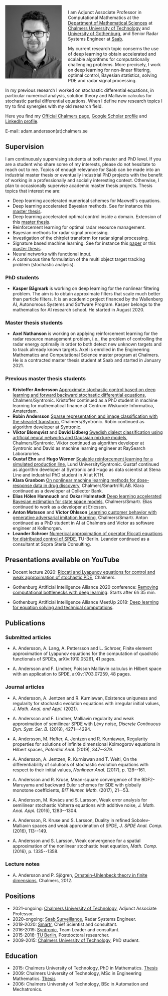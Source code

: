 <img align = "left" style = "float:left; padding: 0px 20px 10px 0px" src="adamandersson.jpg" width="180">

I am Adjunct Associate Professor in Computational Mathematics at the [Department of Mathematical Sciences](https://www.chalmers.se/sv/institutioner/math/Sidor/default.aspx) at [Chalmers University of Technology](https://www.chalmers.se/sv/Sidor/default.aspx) and [University of Gothenburg](https://www.gu.se), and Senior Radar Systems Engineer at [Saab](https://www.saab.com). 

My current research topic conserns the use of deep learning to obtain accelerated and scalable algorithms for computationally challenging problems. More precisely, I work on deep learning for non-linear filtering, optimal control, Bayesian statistics, solving PDE and radar signal processing. 

In my previous research I worked on stochastic differential equations, in particular numerical analysis, solution theory and Malliavin calculus for stochastic partial differential equations. When I define new research topics I try to find synergies with my old research field.

Here you find my [Official Chalmers page](https://www.chalmers.se/sv/personal/Sidor/adam-andersson.aspx), [Google Scholar profile](https://scholar.google.se/citations?user=LzPSY_YAAAAJ&hl=sv) and [LinkedIn profile](https://www.linkedin.com/in/adam-andersson-61695462/).

E-mail: adam.andersson(at)chalmers.se

## Supervision

I am continuously supervising students at both master and PhD level. If you are a student who share some of my interests, please do not hessitate to reach out to me. Topics of enough relevance for Saab can be made into an industrial master thesis or eventually industrial PhD projects with the benefit of working in a professionally and socially interesting context. Otherwise, I plan to occasionally supervise academic master thesis projects. Thesis topics that interest me are:

- Deep learning accelerated numerical schemes for Maxwell's equations.
- Deep learning accelerated Bayesian methods. See for instance this [master thesis](https://odr.chalmers.se/bitstream/20.500.12380/301661/1/Master_s_Thesis_Elias_Oskar_.pdf).
- Deep learning accelerated optimal control inside a domain. Extension of this [master thesis](https://odr.chalmers.se/bitstream/20.500.12380/256458/1/256458.pdf).
- Reinforcement learning for optimal radar resource management. 
- Bayesian methods for radar signal processing. 
- Investigation of the chirplet transform for radar signal processing.
- Signature based machine learning. See for instance this [paper](https://arxiv.org/abs/1905.08494) or this [master thesis](https://odr.chalmers.se/bitstream/20.500.12380/251852/1/251852.pdf).
- Neural networks with functional input. 
- A continuous time formulation of the multi object target tracking problem (stochastic analysis).

### PhD students

- **Kasper Bågmark** is working on deep learning for the nonlinear filtering problem. The aim is to obtain approximate filters that scale much better than particle filters. It is an academic project financed by the Wallenberg AI, Autonomous Systems and Software Program. Kasper belongs to the mathematics for AI research school. He started in August 2020.

### Master thesis students

- **Axel Nathanson** is working on applying reinforcement learning for the radar resource management problem, i.e., the problem of controlling the radar energy optimally in order to both detect new unknown targets and to track allready known targets. Axel is enrolled in the Engineering Mathematics and Computational Science master program at Chalmers. He is a contracted master thesis student at Saab and started in January 2021.

### Previous master thesis students

- **Kristoffer Andersson** [Approximate stochastic control based on deep learning and forward backward stochastic differential equations](https://odr.chalmers.se/bitstream/20.500.12380/256458/1/256458.pdf), Chalmers/Syntronic. Kristoffer continued as a PhD student in machine learning for mathematical finance at Centrum Wiskunde Informatica, Amsterdam.
- **Robin Andersson** [Sparse representation and image classification with the shearlet transform](https://odr.chalmers.se/bitstream/20.500.12380/251854/1/251854.pdf), Chalmers/Syntronic. Robin continued as algorithm developer at Syntronic.
- **Viktor Blomqvist** and **David Lidberg** [Swedish dialect classification using artificial neural networks and Gaussian mixture models](https://odr.chalmers.se/bitstream/20.500.12380/251852/1/251852.pdf), Chalmers/Syntronic. Viktor continued as algorithm developer at Syntronic and David as machine learning engineer at RaySearch Laborarories.
- **Gustaf Ehn** and **Hugo Werner** [Scalable reinforcement learning for a simulated production line](https://lup.lub.lu.se/student-papers/search/publication/8936610), Lund University/Syntronic. Gustaf continued as algorithm developer at Syntronic and Hugo as data scientist at Stena Line and industrial PhD student in AI at KTH.
- **Klara Granbom** [On nonlinear machine learning methods for dose-response data in drug discovery](https://odr.chalmers.se/bitstream/20.500.12380/300963/1/Klara_Granbom_Master_Thesis.pdf), Chalmers/Smartr/IRLAB. Klara continued as a developer at Collector Bank. 
- **Elias Hölen Hannouch** and **Oskar Holmstedt** [Deep learning accelerated Bayesian estimation for state space models](https://odr.chalmers.se/bitstream/20.500.12380/301661/1/Master_s_Thesis_Elias_Oskar_.pdf), Chalmers/Smartr. Elias continued to work as a developer at Ericsson.
- **Anton Matsson** and **Victor Ohlsson** [Learning customer behavior with generative adversarial imitation learning](https://odr.chalmers.se/bitstream/20.500.12380/301319/1/Matsson_Olsson_2020.pdf), Chalmers/Smartr. Anton continued as a PhD student in AI at Chalmers and Victor as software engineer at Kollmorgen.
- **Leander Schroer** [Numerical approximation of operator Riccati equations for distributed control of SPDE](Leander_Official.pdf), TU-Berlin. Leander continued as a consultant at Sopra Steria Consulting.

## Presentations available on YouTube

- Docent lecture 2020: [Riccati and Lyapunov equations for control and weak approximation of stochastic PDE](https://www.youtube.com/watch?v=VoePEMaH1X0&fbclid=IwAR31d7TRfh22S33A9Q331Z6dn3aEjDLL9tr3VTUff4bdLM2bqNXnrxvL88s), Chalmers.

- Gothenburg Artificial Intelligence Alliance 2020 conference: [Removing computational bottlenecks with deep learning](https://www.youtube.com/watch?v=ljhtfrtuNqw). Starts after 6h 35 min.

- Gothenburg Artificial Intelligence Alliance MeetUp 2018: [Deep learning for equation solving and technical computations](https://www.youtube.com/watch?v=B9ugHg9Sy6g).

## Publications

### Submitted articles
- A. Andersson, A. Lang, A. Pettersson and L. Schroer, Finite element approximation of Lyapunov equations for the computation of quadratic functionals of SPDEs, arXiv:1910.05261, 41 pages.	
	
- A. Andersson and F. Lindner, Poisson Malliavin calculus in Hilbert space with an application to SPDE, arXiv:1703.07259, 48 pages.

### Journal articles

- A. Andersson, A. Jentzen and R. Kurniawan, Existence uniquness and regularity for stochastic evolution equations with irregular initial values, _J. Math. Anal. and Appl._ (2021).

- A. Andersson and F. Lindner, Malliavin regularity and weak approximation of semilinear SPDE with Lévy noise, _Discrete Continuous Dyn. Syst. Ser. B._ (2019), 4271--4294.

- A. Andersson, M. Hefter, A. Jentzen and R. Kurniawan, Regularity properties for solutions of infinite dimensional Kolmogorov equations in Hilbert spaces, _Potential Anal._ (2019), 347--379.

- A. Andersson, A. Jentzen, R. Kurniawan and T. Welti, On the differentiability of solutions of stochastic evolution equations with respect to their initial values, _Nonlinear Anal._ (2017), p. 128--161.

- A. Andersson and R. Kruse, Mean-square convergence of the BDF2-Maruyama and backward Euler schemes for SDE with globally monotone coefficients, _BIT Numer. Math._ (2017), 21--53.

- A. Andersson, M. Kovács and S. Larsson, Weak error analysis for semilinear stochastic Volterra equations with additive noise,  _J. Math. Anal. Appl._ (2016), 1283--1304.

- A. Andersson, R. Kruse and S. Larsson, Duality in refined Sobolev-Malliavin spaces and weak approximation of SPDE, _J. SPDE Anal. Comp._ (2016), 113--149.

- A. Andersson and S. Larsson, Weak convergence for a spatial approximation of the nonlinear stochastic heat equation, _Math. Comp._ (2016), p. 1335--1358.

### Lecture notes
- A. Andersson and P. Sjögren, [Ornstein-Uhlenbeck theory in finite dimensions](http://www.math.chalmers.se/Math/Research/Preprints/2012/12.pdf), Chalmers, 2012.

## Positions

- 2021-ongoing:  [Chalmers University of Technology](https://www.chalmers.se/sv/institutioner/math/Sidor/default.aspx), Adjunct Associate Professor.
- 2020-ongoing:  [Saab Surveillance](https://www.saab.com/products/air/airborne-surveillance), Radar Systems Engineer.
- 2019-2020: [Smartr](https://smartr.se), Chief Scientist and consultant.
- 2016-2019: [Syntronic](https://www.syntronic.com), Team Leader and consultant.
- 2015-2016: [TU Berlin](https://www.tu-berlin.de/?9003), Postdoctoral researcher.
- 2009-2015: [Chalmers University of Technology](https://www.chalmers.se/sv/institutioner/math/Sidor/default.aspx), PhD student. 

## Education
- 2015: Chalmers University of Technology, PhD in Mathematics. [Thesis](PhD_thesis.pdf)
- 2009: Chalmers University of Technology, MSc in Engineering Mathematics. [Thesis](master_thesis.pdf)
- 2006: Chalmers University of Technology, BSc in Automation and Mechatronics.



<!---

### Markdown

Markdown is a lightweight and easy-to-use syntax for styling your writing. It includes conventions for

```markdown
Syntax highlighted code block

# Header 1
## Header 2
### Header 3

- Bulleted
- List

1. Numbered
2. List

**Bold** and _Italic_ and `Code` text

[Link](url) and ![Image](src)
```

For more details see [GitHub Flavored Markdown](https://guides.github.com/features/mastering-markdown/).

### Jekyll Themes

Your Pages site will use the layout and styles from the Jekyll theme you have selected in your [repository settings](https://github.com/kadamandersson/kadamandersson.github.io/settings). The name of this theme is saved in the Jekyll `_config.yml` configuration file.

### Support or Contact

Having trouble with Pages? Check out our [documentation](https://docs.github.com/categories/github-pages-basics/) or [contact support](https://support.github.com/contact) and we’ll help you sort it out.

-->
